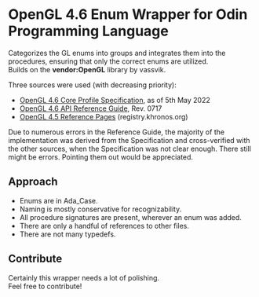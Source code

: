 # OpenGL 4.6 Enum Wrapper for Odin Programming Language

Categorizes the GL enums into groups and integrates them into the procedures, ensuring that only the correct enums are utilized. \
Builds on the **vendor:OpenGL** library by vassvik.

Three sources were used (with decreasing priority):
- [OpenGL 4.6 Core Profile Specification](opengl46-core-profile-specification.pdf), as of 5th May 2022
- [OpenGL 4.6 API Reference Guide](opengl46-api-reference-guide.pdf), Rev. 0717
- [OpenGL 4.5 Reference Pages](https://registry.khronos.org/OpenGL-Refpages/gl4/) (registry.khronos.org)

Due to numerous errors in the Reference Guide, the majority of the implementation was derived from the Specification and cross-verified with the other sources, when the Specification was not clear enough. There still might be errors. Pointing them out would be appreciated.

## Approach
- Enums are in Ada_Case.
- Naming is mostly conservative for recognizability.
- All procedure signatures are present, wherever an enum was added.
- There are only a handful of references to other files.
- There are not many typedefs.

## Contribute
Certainly this wrapper needs a lot of polishing. \
Feel free to contribute!
